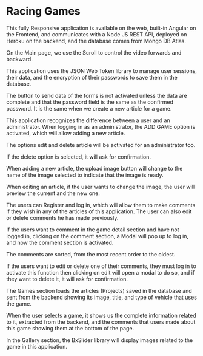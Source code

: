 # Racing Games

This fully Responsive application is available on the web, built-in Angular on the Frontend, and communicates with a Node JS REST API, deployed on Heroku on the backend, and the database comes from Mongo DB Atlas.

On the Main page, we use the Scroll to control the video forwards and backward.

This application uses the JSON Web Token library to manage user sessions, their data, and the encryption of their passwords to save them in the database.

The button to send data of the forms is not activated unless the data are complete and that the password field is the same as the confirmed password. It is the same when we create a new article for a game.

This application recognizes the difference between a user and an administrator. When logging in as an administrator, the ADD GAME option is activated, which will allow adding a new article.

The options edit and delete article will be activated for an administrator too.

If the delete option is selected, it will ask for confirmation.

When adding a new article, the upload image button will change to the name of the image selected to indicate that the image is ready.

When editing an article, if the user wants to change the image, the user will preview the current and the new one.

The users can Register and log in, which will allow them to make comments if they wish in any of the articles of this application. The user can also edit or delete comments he has made previously.

If the users want to comment in the game detail section and have not logged in, clicking on the comment section, a Modal will pop up to log in, and now the comment section is activated.

The comments are sorted, from the most recent order to the oldest.

If the users want to edit or delete one of their comments, they must log in to activate this function then clicking on edit will open a modal to do so, and if they want to delete it, it will ask for confirmation.

The Games section loads the articles (Projects) saved in the database and sent from the backend showing its image, title, and type of vehicle that uses the game.

When the user selects a game, it shows us the complete information related to it, extracted from the backend, and the comments that users made about this game showing them at the bottom of the page.

In the Gallery section, the BxSlider library will display images related to the game in this application.


